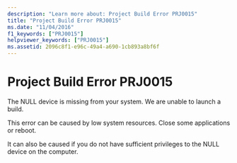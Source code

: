 ```yaml
---
description: "Learn more about: Project Build Error PRJ0015"
title: "Project Build Error PRJ0015"
ms.date: "11/04/2016"
f1_keywords: ["PRJ0015"]
helpviewer_keywords: ["PRJ0015"]
ms.assetid: 2096c8f1-e96c-49a4-a690-1cb893a8bf6f
---
```

# Project Build Error PRJ0015

The NULL device is missing from your system. We are unable to launch a build.

This error can be caused by low system resources. Close some applications or reboot.

It can also be caused if you do not have sufficient privileges to the NULL device on the computer.
